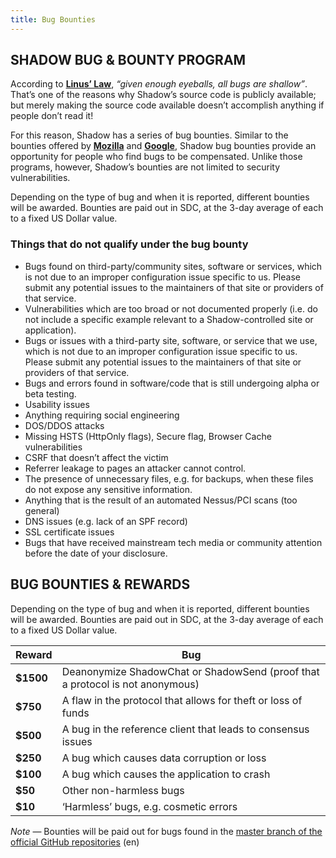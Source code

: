 ```yaml
---
title: Bug Bounties
---
```


## SHADOW BUG & BOUNTY PROGRAM

According to **[Linus’ Law](http://en.wikipedia.org/wiki/Linus)**, _“given enough eyeballs, all bugs are shallow”_. That’s one of the reasons why Shadow’s source code is publicly available; but merely making the source code available doesn’t accomplish anything if people don’t read it!

For this reason, Shadow has a series of bug bounties. Similar to the bounties offered by **[Mozilla](http://www.mozilla.org/security/bug-bounty.html)** and **[Google](http://blog.chromium.org/2010/01/encouraging-more-chromium-security.html)**, Shadow bug bounties provide an opportunity for people who find bugs to be compensated. Unlike those programs, however, Shadow’s bounties are not limited to security vulnerabilities.

Depending on the type of bug and when it is reported, different bounties will be awarded. Bounties are paid out in SDC, at the 3-day average of each to a fixed US Dollar value.

### Things that do not qualify under the bug bounty

- Bugs found on third-party/community sites, software or services, which is not due to an improper configuration issue specific to us. Please submit any potential issues to the maintainers of that site or providers of that service.
- Vulnerabilities which are too broad or not documented properly (i.e. do not include a specific example relevant to a Shadow-controlled site or application).
- Bugs or issues with a third-party site, software, or service that we use, which is not due to an improper configuration issue specific to us. Please submit any potential issues to the maintainers of that site or providers of that service.
- Bugs and errors found in software/code that is still undergoing alpha or beta testing.
- Usability issues
- Anything requiring social engineering
- DOS/DDOS attacks
- Missing HSTS (HttpOnly flags), Secure flag, Browser Cache vulnerabilities
- CSRF that doesn’t affect the victim
- Referrer leakage to pages an attacker cannot control.
- The presence of unnecessary files, e.g. for backups, when these files do not expose any sensitive information.
- Anything that is the result of an automated Nessus/PCI scans (too general)
- DNS issues (e.g. lack of an SPF record)
- SSL certificate issues
- Bugs that have received mainstream tech media or community attention before the date of your disclosure.

## BUG BOUNTIES & REWARDS

Depending on the type of bug and when it is reported, different bounties will be awarded. Bounties are paid out in SDC, at the 3-day average of each to a fixed US Dollar value.

Reward | Bug
--- | ---
**$1500** | Deanonymize ShadowChat or ShadowSend (proof that a protocol is not anonymous)
**$750** | A flaw in the protocol that allows for theft or loss of funds
**$500** | A bug in the reference client that leads to consensus issues
**$250** | A bug which causes data corruption or loss
**$100** | A bug which causes the application to crash
**$50**	| Other non-harmless bugs
**$10**	| ‘Harmless’ bugs, e.g. cosmetic errors

<div class="message"> <em>Note</em> — Bounties will be paid out for bugs found in the <a href="https://github.com/ShadowProject/shadow/tree/master">master branch of the official GitHub repositories</a> (en)</div>